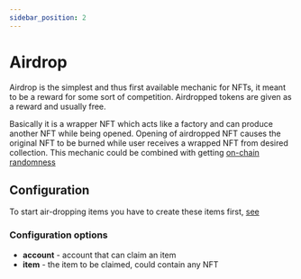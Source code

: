 ```yaml
---
sidebar_position: 2
---
```


# Airdrop

Airdrop is the simplest and thus first available mechanic for NFTs, it meant to be a reward for some sort of competition.
Airdropped tokens are given as a reward and usually free.

Basically it is a wrapper NFT which acts like a factory and can produce another NFT while being opened. Opening of
airdropped NFT causes the original NFT to be burned while user receives a wrapped NFT from desired collection. This
mechanic could be combined with getting [on-chain randomness](/docs/integrations/ChainLink/)

## Configuration

To start air-dropping items you have to create these items first, [see](/docs/admin-panel/ERC721/template/)

### Configuration options

- **account** - account that can claim an item
- **item** - the item to be claimed, could contain any NFT



